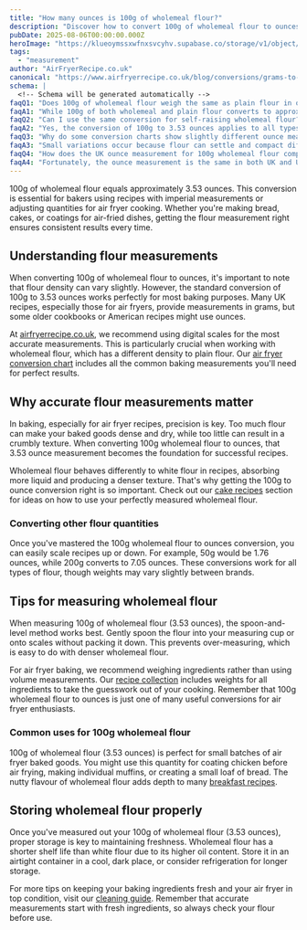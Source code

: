 ```yaml
---
title: "How many ounces is 100g of wholemeal flour?"
description: "Discover how to convert 100g of wholemeal flour to ounces for perfect baking every time. Get accurate measurements for your air fryer recipes."
pubDate: 2025-08-06T00:00:00.000Z
heroImage: "https://klueoymssxwfnxsvcyhv.supabase.co/storage/v1/object/public/Shmucket/how-many-ounces-is-100g-wholemeal-flour.webp"
tags:
  - "measurement"
author: "AirFryerRecipe.co.uk"
canonical: "https://www.airfryerrecipe.co.uk/blog/conversions/grams-to-ounces/how-many-ounces-is-100g-wholemeal-flour"
schema: |
  <!-- Schema will be generated automatically -->
faqQ1: "Does 100g of wholemeal flour weigh the same as plain flour in ounces?"
faqA1: "While 100g of both wholemeal and plain flour converts to approximately 3.53 ounces, wholemeal flour is slightly denser. This means a cup of wholemeal flour will weigh more than a cup of plain flour, but the gram to ounce conversion remains the same when using scales."
faqQ2: "Can I use the same conversion for self-raising wholemeal flour?"
faqA2: "Yes, the conversion of 100g to 3.53 ounces applies to all types of wholemeal flour, including self-raising. However, remember that self-raising flour contains raising agents, so you can't directly substitute it for plain wholemeal flour in recipes without adjustment."
faqQ3: "Why do some conversion charts show slightly different ounce measurements for 100g of flour?"
faqA3: "Small variations occur because flour can settle and compact differently. The standard conversion uses the average density of flour, but humidity and how the flour is packed can cause minor differences. For baking precision, always weigh your flour rather than relying solely on volume conversions."
faqQ4: "How does the UK ounce measurement for 100g wholemeal flour compare to US ounces?"
faqA4: "Fortunately, the ounce measurement is the same in both UK and US systems when converting 100g of wholemeal flour. Both use the international avoirdupois ounce, where 100g equals approximately 3.53 ounces. The main differences between UK and US baking come in cup measurements and some ingredient names."
---
```

<p>100g of wholemeal flour equals approximately 3.53 ounces. This conversion is essential for bakers using recipes with imperial measurements or adjusting quantities for air fryer cooking. Whether you're making bread, cakes, or coatings for air-fried dishes, getting the flour measurement right ensures consistent results every time.</p>

<h2>Understanding flour measurements</h2>
<p>When converting 100g of wholemeal flour to ounces, it's important to note that flour density can vary slightly. However, the standard conversion of 100g to 3.53 ounces works perfectly for most baking purposes. Many UK recipes, especially those for air fryers, provide measurements in grams, but some older cookbooks or American recipes might use ounces.</p>
<p>At <a href=https://www.airfryerrecipe.co.uk>airfryerrecipe.co.uk</a>, we recommend using digital scales for the most accurate measurements. This is particularly crucial when working with wholemeal flour, which has a different density to plain flour. Our <a href=https://www.airfryerrecipe.co.uk/air-fryer-conversion-chart>air fryer conversion chart</a> includes all the common baking measurements you'll need for perfect results.</p>

<h2>Why accurate flour measurements matter</h2>
<p>In baking, especially for air fryer recipes, precision is key. Too much flour can make your baked goods dense and dry, while too little can result in a crumbly texture. When converting 100g wholemeal flour to ounces, that 3.53 ounce measurement becomes the foundation for successful recipes.</p>
<p>Wholemeal flour behaves differently to white flour in recipes, absorbing more liquid and producing a denser texture. That's why getting the 100g to ounce conversion right is so important. Check out our <a href=https://www.airfryerrecipe.co.uk/recipe-category/cakes>cake recipes</a> section for ideas on how to use your perfectly measured wholemeal flour.</p>

<h3>Converting other flour quantities</h3>
<p>Once you've mastered the 100g wholemeal flour to ounces conversion, you can easily scale recipes up or down. For example, 50g would be 1.76 ounces, while 200g converts to 7.05 ounces. These conversions work for all types of flour, though weights may vary slightly between brands.</p>

<h2>Tips for measuring wholemeal flour</h2>
<p>When measuring 100g of wholemeal flour (3.53 ounces), the spoon-and-level method works best. Gently spoon the flour into your measuring cup or onto scales without packing it down. This prevents over-measuring, which is easy to do with denser wholemeal flour.</p>
<p>For air fryer baking, we recommend weighing ingredients rather than using volume measurements. Our <a href=https://www.airfryerrecipe.co.uk/recipes>recipe collection</a> includes weights for all ingredients to take the guesswork out of your cooking. Remember that 100g wholemeal flour to ounces is just one of many useful conversions for air fryer enthusiasts.</p>

<h3>Common uses for 100g wholemeal flour</h3>
<p>100g of wholemeal flour (3.53 ounces) is perfect for small batches of air fryer baked goods. You might use this quantity for coating chicken before air frying, making individual muffins, or creating a small loaf of bread. The nutty flavour of wholemeal flour adds depth to many <a href=https://www.airfryerrecipe.co.uk/recipe-category/breakfast>breakfast recipes</a>.</p>

<h2>Storing wholemeal flour properly</h2>
<p>Once you've measured out your 100g of wholemeal flour (3.53 ounces), proper storage is key to maintaining freshness. Wholemeal flour has a shorter shelf life than white flour due to its higher oil content. Store it in an airtight container in a cool, dark place, or consider refrigeration for longer storage.</p>
<p>For more tips on keeping your baking ingredients fresh and your air fryer in top condition, visit our <a href=https://www.airfryerrecipe.co.uk/air-fryer-cleaner>cleaning guide</a>. Remember that accurate measurements start with fresh ingredients, so always check your flour before use.</p>
